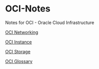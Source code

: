 # OCI-Notes

Notes for OCI - Oracle Cloud Infrastructure

[OCI Networking](https://github.com/jkstill/OCI-Notes/blob/master/Network.md "OCI Networking")

[OCI Instance](https://github.com/jkstill/OCI-Notes/blob/master/Instance.md "Instance")

[OCI Storage](https://github.com/jkstill/OCI-Notes/blob/master/Storage.md "Storage")

[OCI Glossary](https://github.com/jkstill/OCI-Notes/blob/master/OCI-Glossary.md "OCI Glossary")
